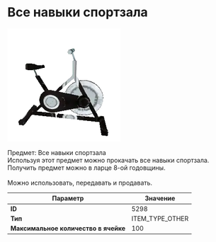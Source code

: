 # Все навыки спортзала

![Item Image](../img/5298.webp?raw=true)

Предмет: Все навыки спортзала<br>Используя этот предмет можно прокачать все навыки спортзала.<br>Получить предмет можно в ларце 8-ой годовщины.<br><br>Можно использовать, передавать и продавать.


| Параметр | Значение |
|----------|----------|
| **ID** | 5298 |
| **Тип** | ITEM_TYPE_OTHER |
| **Максимальное количество в ячейке** | 100 |

